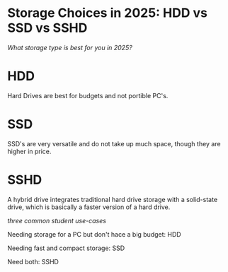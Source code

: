 # Storage Choices in 2025: HDD vs SSD vs SSHD

*What storage type is best for you in 2025?* 

# HDD

Hard Drives are best for budgets and not portible PC's.

# SSD

SSD's are very versatile and do not take up much space, though they are higher in price.

# SSHD

A hybrid drive integrates traditional hard drive storage with a solid-state drive, which is basically a faster version of a hard drive.

*three common student use-cases*

Needing storage for a PC but don't hace a big budget: HDD

Needing fast and compact storage: SSD

Need both: SSHD
